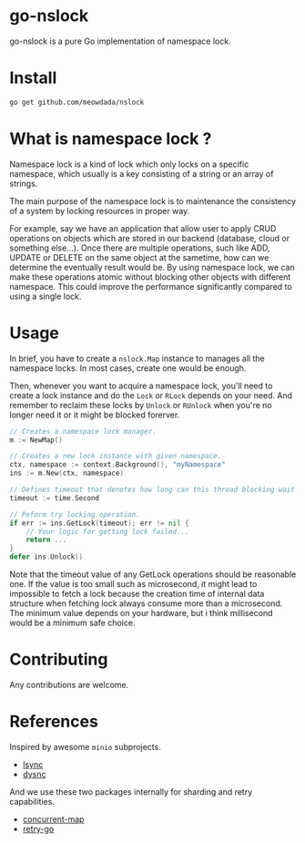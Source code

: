 # go-nslock
go-nslock is a pure Go implementation of namespace lock.

# Install
```bash
go get github.com/meowdada/nslock
```

# What is namespace lock ?
Namespace lock is a kind of lock which only locks on a specific namespace, which usually is a key consisting of a string or an array of strings.

The main purpose of the namespace lock is to maintenance the consistency of a system by locking resources in proper way.

For example, say we have an application that allow user to apply CRUD operations on objects which are stored in our backend (database, cloud or something else...). Once there are multiple operations, such like ADD, UPDATE or DELETE on the same object at the sametime, how can we determine the eventually result would be. By using namespace lock, we can make these operations atomic without blocking other objects with different namespace. This could improve the performance significantly compared to using a single lock.

# Usage
In brief, you have to create a `nslock.Map` instance to manages all the namespace locks. In most cases, create one would be enough.

Then, whenever you want to acquire a namespace lock, you'll need to create a lock instance and do the `Lock` or `RLock` depends on your need. And remember to reclaim these locks by `Unlock` or `RUnlock` when you're no longer need it or it might be blocked forerver.

```go
// Creates a namespace lock manager.
m := NewMap()

// Creates a new lock instance with given namespace.
ctx, namespace := context.Background(), "myNamespace"
ins := m.New(ctx, namespace)

// Defines timeout that denotes how long can this thread blocking wait for fetching this locker.
timeout := time.Second

// Peform try locking operation.
if err := ins.GetLock(timeout); err != nil {
    // Your logic for getting lock failed...
    return ...
}
defer ins.Unlock()
```
Note that the timeout value of any GetLock operations should be reasonable one. If the value is too small such as microsecond, it might lead to impossible to fetch a lock because the creation time of internal data structure when fetching lock always consume more than a microsecond. The minimum value depends on your hardware, but i think millisecond would be a minimum safe choice.
# Contributing
Any contributions are welcome.

# References
Inspired by awesome `minio` subprojects.
* [lsync](https://github.com/minio/lsync)
* [dysnc](https://github.com/minio/dsync)

And we use these two packages internally for sharding and retry capabilities.
* [concurrent-map](https://github.com/orcaman/concurrent-map)
* [retry-go](https://github.com/avast/go-retry)